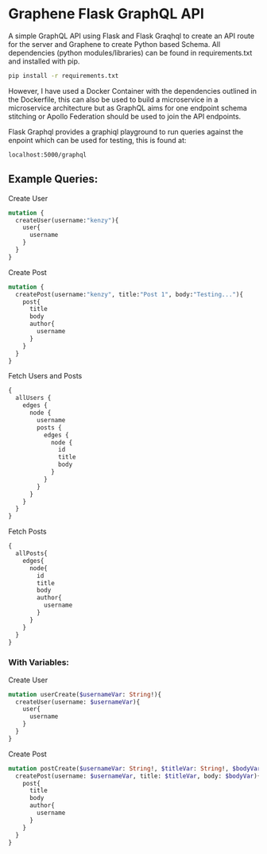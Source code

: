 # Graphene Flask GraphQL API

A simple GraphQL API using Flask and Flask Graqhql to create an API route for the server and Graphene to create Python based Schema. All dependencies (python modules/libraries) can be found in requirements.txt and installed with pip. 
```bash
pip install -r requirements.txt
```
However, I have used a Docker Container with the dependencies outlined in the Dockerfile, this can also be used to build a microservice in a microservice architecture but as GraphQL aims for one endpoint schema stitching or Apollo Federation should be used to join the API endpoints.

Flask Graphql provides a graphiql playground to run queries against the enpoint which can be used for testing, this is found at:
```
localhost:5000/graphql
```

## Example Queries:

Create User
```graphql
mutation {
  createUser(username:"kenzy"){
    user{
      username
    }
  }
}
```
Create Post
```graphql
mutation {
  createPost(username:"kenzy", title:"Post 1", body:"Testing..."){
    post{
      title
      body
      author{
        username
      }
    }
  }
}
```
Fetch Users and Posts
```graphql
{
  allUsers {
    edges {
      node {
        username
        posts {
          edges {
            node {
              id
              title
              body
            }
          }
        }
      }
    }
  }
}
```
Fetch Posts
```graphql
{
  allPosts{
    edges{
      node{
        id
        title
        body
        author{
          username
        }
      }
    }
  }
}
```
### With Variables:

Create User
```graphql
mutation userCreate($usernameVar: String!){
  createUser(username: $usernameVar){
    user{
      username
    }
  }
}
```
Create Post
```graphql
mutation postCreate($usernameVar: String!, $titleVar: String!, $bodyVar: String!){
  createPost(username: $usernameVar, title: $titleVar, body: $bodyVar){
    post{
      title
      body
      author{
        username
      }
    }
  }
}
```